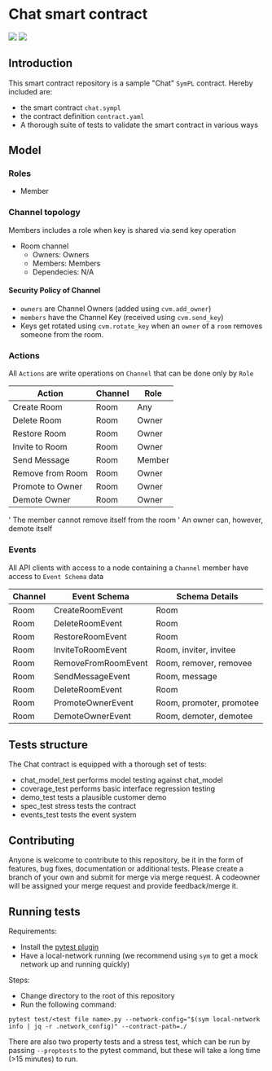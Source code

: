 # Chat smart contract

<a href="https://docs.platonic.io/sdk/intro"><img src="https://img.shields.io/badge/Assembly-6.1.0-orange"/></a>
<a href="https://docs.platonic.io/sdk/intro"><img src="https://img.shields.io/badge/Assembly%20SDK-4.1.0-blue"/></a>

## Introduction

This smart contract repository is a sample "Chat" `SymPL` contract. Hereby included are:

- the smart contract `chat.sympl`
- the contract definition `contract.yaml`
- A thorough suite of tests to validate the smart contract in various ways

## Model

### Roles

- Member

### Channel topology

Members includes a role when key is shared via send key operation

- Room channel
  - Owners: Owners
  - Members: Members
  - Dependecies: N/A

#### Security Policy of Channel

- `owners` are Channel Owners (added using `cvm.add_owner`)
- `members` have the Channel Key (received using `cvm.send_key`)
- Keys get rotated using `cvm.rotate_key` when an `owner` of a `room` removes someone from the room.

### Actions

All `Actions` are write operations on `Channel` that can be done only by `Role`

| Action           | Channel | Role    |
|------------------|---------|---------|
| Create Room      | Room    | Any     |
| Delete Room      | Room    | Owner   |
| Restore Room     | Room    | Owner   |
| Invite to Room   | Room    | Owner   |
| Send Message     | Room    | Member  |
| Remove from Room | Room    | Owner   |
| Promote to Owner | Room    | Owner   |
| Demote Owner     | Room    | Owner   |

' The member cannot remove itself from the room
' An owner can, however, demote itself

### Events

All API clients with access to a node containing a `Channel` member have access to `Event Schema` data

| Channel | Event Schema        | Schema Details          |
|---------|---------------------|-------------------------|
| Room    | CreateRoomEvent     | Room                    |
| Room   | DeleteRoomEvent     | Room                    |  
| Room   | RestoreRoomEvent    | Room                    |
| Room   | InviteToRoomEvent   | Room, inviter, invitee  |
| Room    | RemoveFromRoomEvent | Room, remover, removee  |
| Room   | SendMessageEvent    | Room, message           |
| Room   | DeleteRoomEvent     | Room                    |
| Room    | PromoteOwnerEvent   | Room, promoter, promotee|
| Room    | DemoteOwnerEvent    | Room, demoter, demotee  |

## Tests structure

The Chat contract is equipped with a thorough set of tests:

- chat_model_test performs model testing against chat_model
- coverage_test performs basic interface regression testing
- demo_test tests a plausible customer demo
- spec_test stress tests the contract
- events_test tests the event system

## Contributing

Anyone is welcome to contribute to this repository, be it in the form of features, bug fixes, documentation or additional
tests.
Please create a branch of your own and submit for merge via merge request. A codeowner will be assigned your merge request
and provide feedback/merge it.

## Running tests

Requirements:

- Install the [pytest plugin](https://docs.platonic.io/sdk/testing/index)
- Have a local-network running (we recommend using `sym` to get a mock network up and running quickly)

Steps:

- Change directory to the root of this repository
- Run the following command:

```shell
pytest test/<test file name>.py --network-config="$(sym local-network info | jq -r .network_config)" --contract-path=./
```

There are also two property tests and a stress test, which can be run by passing `--proptests` to the pytest command, but these will take a long time (>15 minutes) to run.
